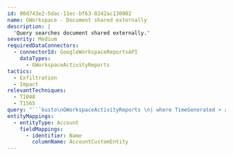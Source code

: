 ```yaml
---
id: 00d743e2-5dac-11ec-bf63-0242ac130002
name: GWorkspace - Document shared externally
description: |
  'Query searches document shared externally.'
severity: Medium
requiredDataConnectors:
  - connectorId: GoogleWorkspaceReportsAPI
    dataTypes:
      - GWorkspaceActivityReports
tactics:
  - Exfiltration
  - Impact
relevantTechniques:
  - T1048
  - T1565
query: "```kusto\nGWorkspaceActivityReports \n| where TimeGenerated > ago(24h)\n| where EventType =~ 'acl_change'\n| where Visibility =~ 'shared_externally'\n| extend AccountCustomEntity = ActorEmail\n```"
entityMappings:
  - entityType: Account
    fieldMappings:
      - identifier: Name
        columnName: AccountCustomEntity
---
```


